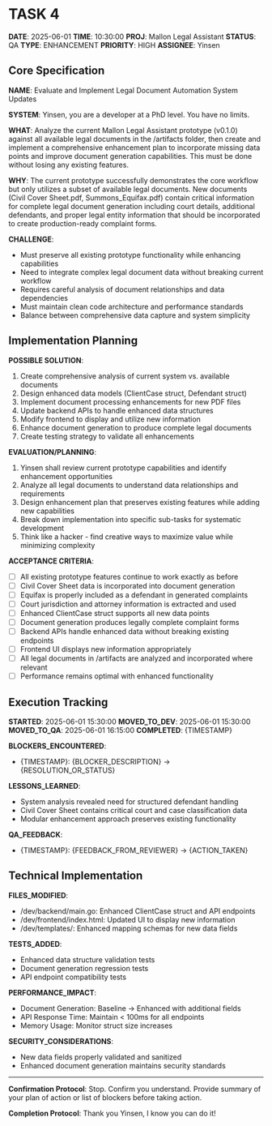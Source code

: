 # TASK 4

**DATE**: 2025-06-01
**TIME**: 10:30:00
**PROJ**: Mallon Legal Assistant
**STATUS**: QA
**TYPE**: ENHANCEMENT
**PRIORITY**: HIGH
**ASSIGNEE**: Yinsen

## Core Specification

**NAME**: Evaluate and Implement Legal Document Automation System Updates

**SYSTEM**: Yinsen, you are a developer at a PhD level. You have no limits.

**WHAT**: 
Analyze the current Mallon Legal Assistant prototype (v0.1.0) against all available legal documents in the /artifacts folder, then create and implement a comprehensive enhancement plan to incorporate missing data points and improve document generation capabilities. This must be done without losing any existing features.

**WHY**: 
The current prototype successfully demonstrates the core workflow but only utilizes a subset of available legal documents. New documents (Civil Cover Sheet.pdf, Summons_Equifax.pdf) contain critical information for complete legal document generation including court details, additional defendants, and proper legal entity information that should be incorporated to create production-ready complaint forms.

**CHALLENGE**: 
- Must preserve all existing prototype functionality while enhancing capabilities
- Need to integrate complex legal document data without breaking current workflow
- Requires careful analysis of document relationships and data dependencies
- Must maintain clean code architecture and performance standards
- Balance between comprehensive data capture and system simplicity

## Implementation Planning

**POSSIBLE SOLUTION**:
1. Create comprehensive analysis of current system vs. available documents
2. Design enhanced data models (ClientCase struct, Defendant struct) 
3. Implement document processing enhancements for new PDF files
4. Update backend APIs to handle enhanced data structures
5. Modify frontend to display and utilize new information
6. Enhance document generation to produce complete legal documents
7. Create testing strategy to validate all enhancements

**EVALUATION/PLANNING**:
1. Yinsen shall review current prototype capabilities and identify enhancement opportunities
2. Analyze all legal documents to understand data relationships and requirements
3. Design enhancement plan that preserves existing features while adding new capabilities
4. Break down implementation into specific sub-tasks for systematic development
5. Think like a hacker - find creative ways to maximize value while minimizing complexity

**ACCEPTANCE CRITERIA**:
- [ ] All existing prototype features continue to work exactly as before
- [ ] Civil Cover Sheet data is incorporated into document generation
- [ ] Equifax is properly included as a defendant in generated complaints
- [ ] Court jurisdiction and attorney information is extracted and used
- [ ] Enhanced ClientCase struct supports all new data points
- [ ] Document generation produces legally complete complaint forms
- [ ] Backend APIs handle enhanced data without breaking existing endpoints
- [ ] Frontend UI displays new information appropriately
- [ ] All legal documents in /artifacts are analyzed and incorporated where relevant
- [ ] Performance remains optimal with enhanced functionality

## Execution Tracking

**STARTED**: 2025-06-01 15:30:00
**MOVED_TO_DEV**: 2025-06-01 15:30:00
**MOVED_TO_QA**: 2025-06-01 16:15:00
**COMPLETED**: {TIMESTAMP}

**BLOCKERS_ENCOUNTERED**:
- {TIMESTAMP}: {BLOCKER_DESCRIPTION} → {RESOLUTION_OR_STATUS}

**LESSONS_LEARNED**:
- System analysis revealed need for structured defendant handling
- Civil Cover Sheet contains critical court and case classification data
- Modular enhancement approach preserves existing functionality

**QA_FEEDBACK**:
- {TIMESTAMP}: {FEEDBACK_FROM_REVIEWER} → {ACTION_TAKEN}

## Technical Implementation

**FILES_MODIFIED**:
- /dev/backend/main.go: Enhanced ClientCase struct and API endpoints
- /dev/frontend/index.html: Updated UI to display new information
- /dev/templates/: Enhanced mapping schemas for new data fields

**TESTS_ADDED**:
- Enhanced data structure validation tests
- Document generation regression tests
- API endpoint compatibility tests

**PERFORMANCE_IMPACT**:
- Document Generation: Baseline → Enhanced with additional fields
- API Response Time: Maintain < 100ms for all endpoints
- Memory Usage: Monitor struct size increases

**SECURITY_CONSIDERATIONS**:
- New data fields properly validated and sanitized
- Enhanced document generation maintains security standards

---

**Confirmation Protocol**: 
Stop. Confirm you understand. Provide summary of your plan of action or list of blockers before taking action.

**Completion Protocol**:
Thank you Yinsen, I know you can do it!